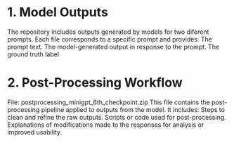 # 1. Model Outputs
The repository includes outputs generated by models for two diferent prompts.
Each file corresponds to a specific prompt and provides:
The prompt text.
The model-generated output in response to the prompt.
The ground truth label




# 2. Post-Processing Workflow
File: postprocessing_minigpt_6th_checkpoint.zip
This file contains the post-processing pipeline applied to outputs from the model.
It includes:
Steps to clean and refine the raw outputs.
Scripts or code used for post-processing.
Explanations of modifications made to the responses for analysis or improved usability.
